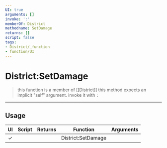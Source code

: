 ```yaml
---
UI: true
arguments: []
invoke: ':'
memberOf: District
methodname: SetDamage
returns: []
script: false
tags:
- District/_function
- function/UI
---
```

# District:SetDamage
> this function is a member of [[District]]
> this method expects an implicit "self" argument. invoke it with `:`
-----
## Usage
|  UI | Script | Returns | Function | Arguments |
|:---:|:------:|-------:|:--------:|:---------|
|✓| ||District:SetDamage||
